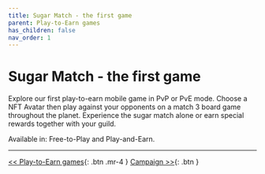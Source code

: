 ```yaml
---
title: Sugar Match - the first game
parent: Play-to-Earn games
has_children: false
nav_order: 1
---
```


# Sugar Match - the first game

Explore our first play-to-earn mobile game in PvP or PvE mode. Choose a NFT Avatar then play against your opponents on a match 3 board game throughout the planet. Experience the sugar match alone or earn special rewards together with your guild.

Available in: Free-to-Play and Play-and-Earn.

---

[<< Play-to-Earn games](https://sugarverse.github.io/4_play_to_earn_games.html){: .btn .mr-4 }
[Campaign >>](https://sugarverse.github.io/4_2_campaign.html){: .btn }
<!-- [Rewards system >>](https://sugarverse.github.io/4_1_rewards.html){: .btn } -->
